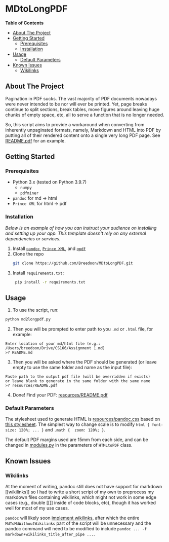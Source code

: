 # MDtoLongPDF

**Table of Contents**

- [About The Project](#about-the-project)
- [Getting Started](#getting-started)
	- [Prerequisites](#prerequisites)
	- [Installation](#installation)
- [Usage](#usage)
    -  [Default Parameters](#default-parameters)
- [Known Issues](#known-issues)
	- [Wikilinks](#wikilinks)

## About The Project  

Pagination in PDF sucks. The vast majority of PDF documents nowadays were never intended to be nor will ever be printed. Yet, page breaks continue to split sections, break tables, move figures around leaving huge chunks of empty space, etc, all to serve a function that is no longer needed. 

So, this script aims to provide a workaround when converting from inherently unpaginated formats, namely, Markdown and HTML into PDF by putting all of their rendered content onto a single very long PDF page. See [README.pdf](resources/README.pdf) for an example.

## Getting Started  
  
### Prerequisites  
  
* Python 3.x (tested on Python 3.9.7)
    * `numpy`
    * `pdfminer`
* `pandoc` for md -> html
* `Prince XML` for html -> pdf
  
### Installation  
  
_Below is an example of how you can instruct your audience on installing and setting up your app. This template doesn't rely on any external dependencies or services._  
  
1. Install [`pandoc`](https://pandoc.org/installing.html), [`Prince XML`](https://www.princexml.com/), and [`qpdf`](https://formulae.brew.sh/formula/qpdf)
2. Clone the repo  
    ```sh  
    git clone https://github.com/Breedoon/MDtoLongPDF.git
    ```  
3. Install `requirements.txt`:
   ```sh  
    pip install -r requirements.txt
   ```  

## Usage  
  
1. To use the script, run:

```sh
python md2longpdf.py
```

2. Then you will be prompted to enter path to you `.md` or `.html` file, for example:

```
Enter location of your md/html file (e.g.: /Users/breedoon/Drive/CS166/Assignment 1.md)
>? README.md
```

3. Then you will be asked where the PDF should be generated (or leave empty to use the same folder and name as the input file):

```
Paste path to the output pdf file (will be overridden if exists)
or leave blank to generate in the same folder with the same name
>? resources/README.pdf
```
4. Done! Find your PDF: [resources/README.pdf](resources/README.pdf)

### Default Parameters

The stylesheet used to generate HTML is [resources/pandoc.css](resources/pandoc.css) based on [this stylesheet](https://gist.github.com/killercup/5917178). The simplest way to change scale is to modify `html { font-size: 120%; ... }` and `.math {  zoom: 120%; }`.

The default PDF margins used are 15mm from each side, and can be changed in [modules.py](modules.py) in the parameters of `HTMLtoPDF` class.

## Known Issues

### Wikilinks

At the moment of writing, pandoc still does not have support for markdown \[\[wikilinks\]\] so I had to write a short script of my own to preprocess my markdown files containing wikilinks, which might not work in some edge cases (e.g., double \[\[\]\] inside of code blocks, etc), though it has worked well for most of my use cases. 

`pandoc`  will likely soon [implement wikilinks](https://github.com/jgm/pandoc/issues/2923), after which the entire `MdToMdWithoutWikilinks` part of the script will be unnecessary and the pandoc command will need to be modified to include `pandoc ... -f markdown+wikilinks_title_after_pipe ...`.
